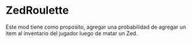 # ZedRoulette
Este mod tiene como proposito, agregar una probabilidad de agregar un item al inventario del jugador luego de matar un Zed.

